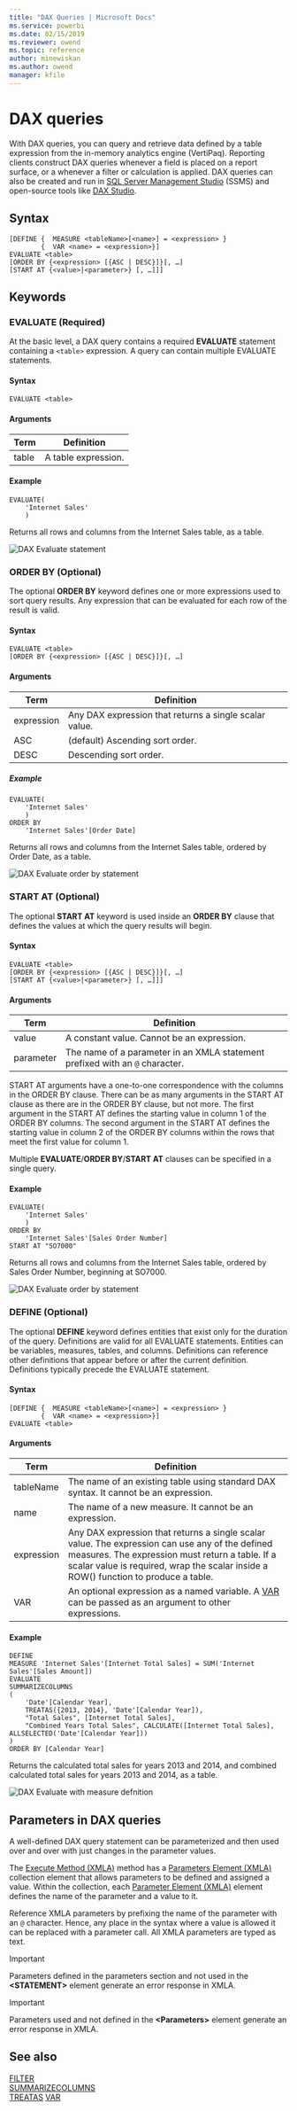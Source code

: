 ```yaml
---
title: "DAX Queries | Microsoft Docs"
ms.service: powerbi 
ms.date: 02/15/2019
ms.reviewer: owend
ms.topic: reference
author: minewiskan
ms.author: owend
manager: kfile
---
```

# DAX queries

With DAX queries, you can query and retrieve data defined by a table expression from the in-memory analytics engine (VertiPaq). Reporting clients construct DAX queries whenever a field is placed on a report surface, or a whenever a filter or calculation is applied. DAX queries can also be created and run in [SQL Server Management Studio](https://docs.microsoft.com/sql/ssms/download-sql-server-management-studio-ssms) (SSMS) and open-source tools like [DAX Studio](daxstudio.org). 

## Syntax

```dax
[DEFINE {  MEASURE <tableName>[<name>] = <expression> } 
        {  VAR <name> = <expression>}]
EVALUATE <table>  
[ORDER BY {<expression> [{ASC | DESC}]}[, …]  
[START AT {<value>|<parameter>} [, …]]]  
```

## Keywords

### EVALUATE (Required)

At the basic level, a DAX query contains a required **EVALUATE** statement containing a `<table>` expression. A query can contain multiple EVALUATE statements. 

#### Syntax
  
```dax
EVALUATE <table>  
```

#### Arguments

|Term  |Definition  |
|---------|---------|
|  table     |   A table expression.  |

#### Example

```dax
EVALUATE(
    'Internet Sales'
    )
```

Returns all rows and columns from the Internet Sales table, as a table.

![DAX Evaluate statement](media/dax-queries/dax-evaluate.png)

### ORDER BY (Optional)

The optional **ORDER BY** keyword defines one or more expressions used to sort query results. Any expression that can be evaluated for each row of the result is valid.  

#### Syntax

```dax
EVALUATE <table>  
[ORDER BY {<expression> [{ASC | DESC}]}[, …]  
```

#### Arguments

|Term  |Definition  |
|---------|---------|
|  expression     |   Any DAX expression that returns a single scalar value.  |
| ASC  | (default) Ascending sort order. |
| DESC  | Descending sort order. |

##### Example

```dax
EVALUATE(
    'Internet Sales'
    )
ORDER BY
	'Internet Sales'[Order Date]
```

Returns all rows and columns from the Internet Sales table, ordered by Order Date, as a table.

![DAX Evaluate order by statement](media/dax-queries/dax-evaluate-orderby.png)

### START AT (Optional)

The optional **START AT** keyword is used inside an **ORDER BY** clause that defines the values at which the query results will begin.

#### Syntax

```dax
EVALUATE <table>  
[ORDER BY {<expression> [{ASC | DESC}]}[, …]  
[START AT {<value>|<parameter>} [, …]]]  
```

#### Arguments

|Term  |Definition  |
|---------|---------|
|  value     |   A constant value. Cannot be an expression.  |
|  parameter     |   The name of a parameter in an XMLA statement prefixed with an `@` character.  |
  
START AT arguments have a one-to-one correspondence with the columns in the ORDER BY clause. There can be as many arguments in the START AT clause as there are in the ORDER BY clause, but not more. The first argument in the START AT defines the starting value in column 1 of the ORDER BY columns. The second argument in the START AT defines the starting value in column 2 of the ORDER BY columns within the rows that meet the first value for column 1.  

Multiple **EVALUATE**/**ORDER BY**/**START AT** clauses can be specified in a single query.

#### Example

```dax
EVALUATE(
    'Internet Sales'
    )
ORDER BY
	'Internet Sales'[Sales Order Number]
START AT "SO7000"
```

Returns all rows and columns from the Internet Sales table, ordered by Sales Order Number, beginning at SO7000.

![DAX Evaluate order by statement](media/dax-queries/dax-evaluate-startat.png)

### DEFINE (Optional)

The optional **DEFINE** keyword defines entities that exist only for the duration of the query. Definitions are valid for all EVALUATE statements. Entities can be variables, measures, tables, and columns. Definitions can reference other definitions that appear before or after the current definition. Definitions typically precede the EVALUATE statement. 

#### Syntax  
  
```dax
[DEFINE {  MEASURE <tableName>[<name>] = <expression> } 
        {  VAR <name> = <expression>}]
EVALUATE <table>  
```

#### Arguments

|Term  |Definition  |
|---------|---------|
|   tableName     |   The name of an existing table using standard DAX syntax. It cannot be an expression.       |
|   name     |   The name of a new measure. It cannot be an expression.      |
|  expression  |  Any DAX expression that returns a single scalar value. The expression can use any of the defined measures. The expression must return a table. If a scalar value is required, wrap the scalar inside a ROW() function to produce a table.  |
|   VAR     |   An optional expression as a named variable. A [VAR](var-dax.md) can be passed as an argument to other expressions.      |

#### Example

```dax
DEFINE
MEASURE 'Internet Sales'[Internet Total Sales] = SUM('Internet Sales'[Sales Amount])
EVALUATE
SUMMARIZECOLUMNS
(
	'Date'[Calendar Year],
	TREATAS({2013, 2014}, 'Date'[Calendar Year]),
	"Total Sales", [Internet Total Sales],
	"Combined Years Total Sales", CALCULATE([Internet Total Sales], ALLSELECTED('Date'[Calendar Year]))
)
ORDER BY [Calendar Year]
```

Returns the calculated total sales for years 2013 and 2014, and combined calculated total sales for years 2013 and 2014, as a table.

![DAX Evaluate with measure defnition](media/dax-queries/dax-evaluate-define.png)


## Parameters in DAX queries  

A well-defined DAX query statement can be parameterized and then used over and over with just changes in the parameter values.  
  
The [Execute Method (XMLA)](https://docs.microsoft.com/bi-reference/xmla/xml-elements-methods-execute) method has a [Parameters Element (XMLA)](https://docs.microsoft.com/bi-reference/xmla/xml-elements-properties/parameters-element-xmla) collection element that allows parameters to be defined and assigned a value. Within the collection, each [Parameter Element (XMLA)](https://docs.microsoft.com/bi-reference/xmla/xml-elements-properties/parameter-element-xmla) element defines the name of the parameter and a value to it.  
  
Reference XMLA parameters by prefixing the name of the parameter with an `@` character. Hence, any place in the syntax where a value is allowed it can be replaced with a parameter call. All XMLA parameters are typed as text.  
  
> [!IMPORTANT]  
> Parameters defined in the parameters section and not used in the **&lt;STATEMENT&gt;** element generate an error response in XMLA.  
  
> [!IMPORTANT]  
> Parameters used and not defined in the **&lt;Parameters&gt;** element generate an error response in XMLA.  
  
## See also

[FILTER](filter-function-dax.md)   
[SUMMARIZECOLUMNS](summarizecolumns-function-dax.md)   
[TREATAS](treatas-function.md)
[VAR](var-dax.md)

  